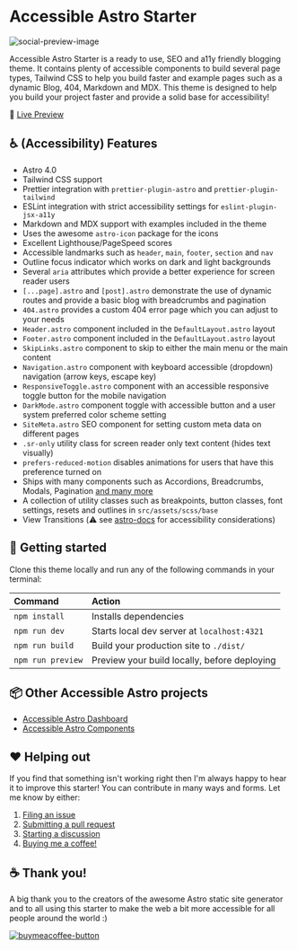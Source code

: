# Accessible Astro Starter

![social-preview-image](https://user-images.githubusercontent.com/3909046/219942674-9894853e-def8-4180-84b8-6b577dacfcaa.png)

Accessible Astro Starter is a ready to use, SEO and a11y friendly blogging
theme. It contains plenty of accessible components to build several page types,
Tailwind CSS to help you build faster and example pages such as a dynamic Blog,
404, Markdown and MDX. This theme is designed to help you build your project
faster and provide a solid base for accessibility!

🚀 [Live Preview](https://accessible-astro.netlify.app/)

## ♿ (Accessibility) Features

- Astro 4.0
- Tailwind CSS support
- Prettier integration with `prettier-plugin-astro` and
  `prettier-plugin-tailwind`
- ESLint integration with strict accessibility settings for
  `eslint-plugin-jsx-a11y`
- Markdown and MDX support with examples included in the theme
- Uses the awesome `astro-icon` package for the icons
- Excellent Lighthouse/PageSpeed scores
- Accessible landmarks such as `header`, `main`, `footer`, `section` and `nav`
- Outline focus indicator which works on dark and light backgrounds
- Several `aria` attributes which provide a better experience for screen reader
  users
- `[...page].astro` and `[post].astro` demonstrate the use of dynamic routes and
  provide a basic blog with breadcrumbs and pagination
- `404.astro` provides a custom 404 error page which you can adjust to your
  needs
- `Header.astro` component included in the `DefaultLayout.astro` layout
- `Footer.astro` component included in the `DefaultLayout.astro` layout
- `SkipLinks.astro` component to skip to either the main menu or the main
  content
- `Navigation.astro` component with keyboard accessible (dropdown) navigation
  (arrow keys, escape key)
- `ResponsiveToggle.astro` component with an accessible responsive toggle button
  for the mobile navigation
- `DarkMode.astro` component toggle with accessible button and a user system
  preferred color scheme setting
- `SiteMeta.astro` SEO component for setting custom meta data on different pages
- `.sr-only` utility class for screen reader only text content (hides text
  visually)
- `prefers-reduced-motion` disables animations for users that have this
  preference turned on
- Ships with many components such as Accordions, Breadcrumbs, Modals, Pagination
  [and many more](https://accessible-astro.dev/accessible-components)
- A collection of utility classes such as breakpoints, button classes, font
  settings, resets and outlines in `src/assets/scss/base`
- View Transitions (⚠️ see
  [astro-docs](https://docs.astro.build/en/guides/view-transitions/#accessibility)
  for accessibility considerations)

## 🚀 Getting started

Clone this theme locally and run any of the following commands in your terminal:

| Command           | Action                                       |
| :---------------- | :------------------------------------------- |
| `npm install`     | Installs dependencies                        |
| `npm run dev`     | Starts local dev server at `localhost:4321`  |
| `npm run build`   | Build your production site to `./dist/`      |
| `npm run preview` | Preview your build locally, before deploying |

## 📦 Other Accessible Astro projects

- [Accessible Astro Dashboard](https://github.com/markteekman/accessible-astro-dashboard/)
- [Accessible Astro Components](https://github.com/markteekman/accessible-astro-components/)

## ❤️ Helping out

If you find that something isn't working right then I'm always happy to hear it
to improve this starter! You can contribute in many ways and forms. Let me know
by either:

1. [Filing an issue](https://github.com/markteekman/accessible-astro-starter/issues)
2. [Submitting a pull request](https://github.com/markteekman/accessible-astro-starter/pulls)
3. [Starting a discussion](https://github.com/markteekman/accessible-astro-starter/discussions)
4. [Buying me a coffee!](https://www.buymeacoffee.com/markteekman)

## ☕ Thank you!

A big thank you to the creators of the awesome Astro static site generator and
to all using this starter to make the web a bit more accessible for all people
around the world :)

[![buymeacoffee-button](https://user-images.githubusercontent.com/3909046/150683481-be070424-7bb0-4dd7-a3cb-43b5605163f5.png)](https://www.buymeacoffee.com/markteekman)
